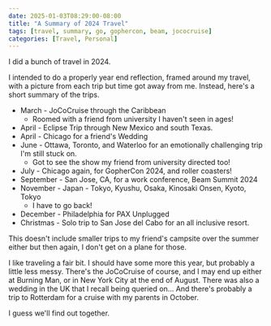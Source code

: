 ```yaml
---
date: 2025-01-03T08:29:00-08:00
title: "A Summary of 2024 Travel"
tags: [travel, summary, go, gophercon, beam, jococruise]
categories: [Travel, Personal]
---
```


I did a bunch of travel in 2024. 

I intended to do a properly year end reflection, framed around my travel, with a
picture from each trip but time got away from me.
Instead, here's a short summary of the trips.

* March - JoCoCruise through the Caribbean
  * Roomed with a friend from university I haven't seen in ages!
* April - Eclipse Trip through New Mexico and south Texas.
* April - Chicago for a friend's Wedding
* June - Ottawa, Toronto, and Waterloo for an emotionally challenging trip I'm still stuck on.
  * Got to see the show my friend from university directed too!
* July - Chicago again, for GopherCon 2024, and roller coasters!
* September - San Jose, CA, for a work conference, Beam Summit 2024
* November - Japan - Tokyo, Kyushu, Osaka, Kinosaki Onsen, Kyoto, Tokyo
  * I have to go back!
* December - Philadelphia for PAX Unplugged
* Christmas - Solo trip to San Jose del Cabo for an all inclusive resort.

This doesn't include smaller trips to my friend's campsite over the summer either
but then again, I don't get on a plane for those.

I like traveling a fair bit. I should have some more this year, but probably
a little less messy. There's the JoCoCruise of course, and I may end up either
at Burning Man, or in New York City at the end of August. There was also a
wedding in the UK that I recall being queried on... And there's probably a
trip to Rotterdam for a cruise with my parents in October.

I guess we'll find out together.